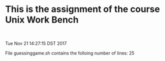 # This is the assignment of the course Unix Work Bench
<br>

Tue Nov 21 14:27:15 DST 2017

 File guessinggame.sh contains the folloing number of lines: 
25
